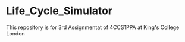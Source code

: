 # Life_Cycle_Simulator
This repository is for 3rd Assignmentat of 4CCS1PPA at King's College London
